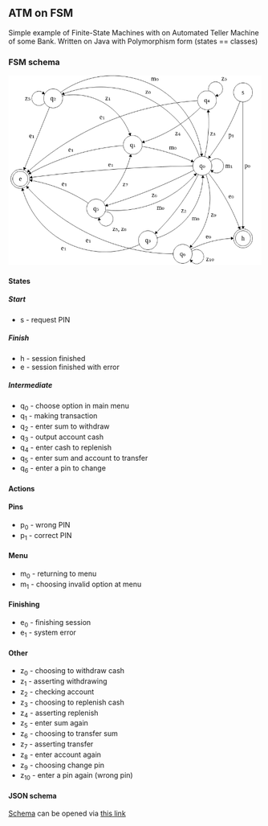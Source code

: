 ## ATM on FSM

Simple example of Finite-State Machines with on Automated Teller Machine of some Bank.
Written on Java with Polymorphism form (states == classes)

### FSM schema

![fsm](fsm.png)

#### States

##### Start
* s - request PIN

##### Finish
* h - session finished
* e - session finished with error

##### Intermediate
* q<sub>0</sub> - choose option in main menu
* q<sub>1</sub> - making transaction
* q<sub>2</sub> - enter sum to withdraw
* q<sub>3</sub> - output account cash
* q<sub>4</sub> - enter cash to replenish
* q<sub>5</sub> - enter sum and account to transfer
* q<sub>6</sub> - enter a pin to change

#### Actions

#### Pins
* p<sub>0</sub> - wrong PIN
* p<sub>1</sub> - correct PIN

#### Menu
* m<sub>0</sub> - returning to menu
* m<sub>1</sub> - choosing invalid option at menu

#### Finishing
* e<sub>0</sub> - finishing session
* e<sub>1</sub> - system error

#### Other
* z<sub>0</sub> - choosing to withdraw cash
* z<sub>1</sub> - asserting withdrawing
* z<sub>2</sub> - checking account
* z<sub>3</sub> - choosing to replenish cash
* z<sub>4</sub> - asserting replenish
* z<sub>5</sub> - enter sum again
* z<sub>6</sub> - choosing to transfer sum
* z<sub>7</sub> - asserting transfer
* z<sub>8</sub> - enter account again
* z<sub>9</sub> - choosing change pin
* z<sub>10</sub> - enter a pin again (wrong pin)

#### JSON schema

[Schema](fsm.json) can be opened via [this link](https://markusfeng.com/projects/graph/)
